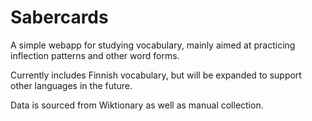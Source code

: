 # Sabercards

A simple webapp for studying vocabulary, mainly aimed at practicing inflection patterns and other word forms.

Currently includes Finnish vocabulary, but will be expanded to support other languages in the future.

Data is sourced from Wiktionary as well as manual collection.
